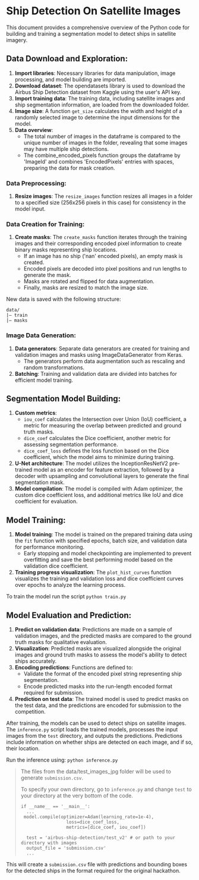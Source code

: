 # Ship Detection On Satellite Images

This document provides a comprehensive overview of the Python code for building and training a segmentation model to detect ships in satellite imagery.

## Data Download and Exploration:

1. **Import libraries**: Necessary libraries for data manipulation, image processing, and model building are imported.
2. **Download dataset**: The opendatasets library is used to download the Airbus Ship Detection dataset from Kaggle using the user's API key.
3. **Import training data**: The training data, including satellite images and ship segmentation information, are loaded from the downloaded folder.
4. **Image size**: A function `get_size` calculates the width and height of a randomly selected image to determine the input dimensions for the model.
5. **Data overview**:
   * The total number of images in the dataframe is compared to the unique number of images in the folder, revealing that some images may have multiple ship detections.
   * The combine_encoded_pixels function groups the dataframe by 'ImageId' and combines 'EncodedPixels' entries with spaces, preparing the data for mask creation.

### Data Preprocessing:

1. **Resize images**: The `resize_images` function resizes all images in a folder to a specified size (256x256 pixels in this case) for consistency in the model input.

### Data Creation for Training:

1. **Create masks**: The `create_masks` function iterates through the training images and their corresponding encoded pixel information to create binary masks representing ship locations.
   * If an image has no ship ('nan' encoded pixels), an empty mask is created.
   * Encoded pixels are decoded into pixel positions and run lengths to generate the mask.
   * Masks are rotated and flipped for data augmentation.
   * Finally, masks are resized to match the image size.

New data is saved with the following structure:

```
data/
|— train
|— masks
```
   

### Image Data Generation:

1. **Data generators**: Separate data generators are created for training and validation images and masks using ImageDataGenerator from Keras.
    * The generators perform data augmentation such as rescaling and random transformations.
2. **Batching**: Training and validation data are divided into batches for efficient model training. 
 
## Segmentation Model Building:

1. **Custom metrics**:
   * `iou_coef` calculates the Intersection over Union (IoU) coefficient, a metric for measuring the overlap between predicted and ground truth masks.
   * `dice_coef` calculates the Dice coefficient, another metric for assessing segmentation performance.
   * `dice_coef_loss` defines the loss function based on the Dice coefficient, which the model aims to minimize during training.
2. **U-Net architecture**: The model utilizes the InceptionResNetV2 pre-trained model as an encoder for feature extraction, followed by a decoder with upsampling and convolutional layers to generate the final segmentation mask.
3. **Model compilation**: The model is compiled with Adam optimizer, the custom dice coefficient loss, and additional metrics like IoU and dice coefficient for evaluation.
   
## Model Training:

1. **Model training**: The model is trained on the prepared training data using the ```fit``` function with specified epochs, batch size, and validation data for performance monitoring.
    * Early stopping and model checkpointing are implemented to prevent overfitting and save the best performing model based on the validation dice coefficient.
2. **Training progress visualization**: The `plot_hist_curves` function visualizes the training and validation loss and dice coefficient curves over epochs to analyze the learning process.

To train the model run the script `python train.py`

## Model Evaluation and Prediction:

1. **Predict on validation data**: Predictions are made on a sample of validation images, and the predicted masks are compared to the ground truth masks for qualitative evaluation.
2. **Visualization**: Predicted masks are visualized alongside the original images and ground truth masks to assess the model's ability to detect ships accurately.
3. **Encoding predictions**: Functions are defined to:
   * Validate the format of the encoded pixel string representing ship segmentation.
   * Encode predicted masks into the run-length encoded format required for submission.
4. **Prediction on test data**: The trained model is used to predict masks on the test data, and the predictions are encoded for submission to the competition.

After training, the models can be used to detect ships on satellite images. The `inference.py` script loads the trained models, processes the input images from the `test` directory, and outputs the predictions. Predictions include information on whether ships are detected on each image, and if so, their location.

Run the inference using: `python inference.py`

>The files from the data/test_images_jpg folder will be used to generate `submission.csv`.
>
>To specify your own directory, go to `inference.py` and change `test` to your directory at the very bottom of the code.
>
>```
>if __name__ == '__main__':
>   ...
>  model.compile(optimizer=Adam(learning_rate=1e-4),
>                  loss=dice_coef_loss,
>                  metrics=[dice_coef, iou_coef])
>
>   test = 'airbus-ship-detection/test_v2' # or path to your directory with images
>   output_file = 'submission.csv'
>   ...
> ```

This will create a `submission.csv` file with predictions and bounding boxes for the detected ships in the format required for the original hackathon.